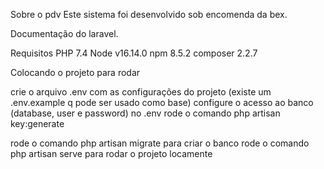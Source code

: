Sobre o pdv Este sistema foi desenvolvido sob encomenda da bex.

Documentação do laravel.

Requisitos PHP 7.4 Node v16.14.0 npm 8.5.2 composer 2.2.7

Colocando o projeto para rodar

crie o arquivo .env com as configurações do projeto (existe um .env.example q pode ser usado como base) configure o acesso ao banco (database, user e password) no .env rode o comando php artisan key:generate

rode o comando php artisan migrate para criar o banco rode o comando php artisan serve para rodar o projeto locamente
